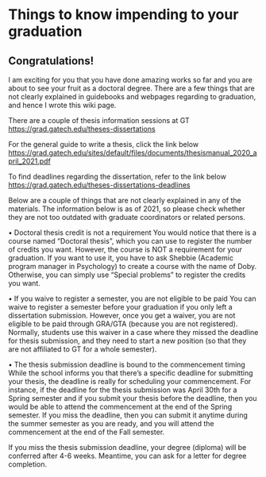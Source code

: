 # Things to know impending to your graduation

## Congratulations! 
I am exciting for you that you have done amazing works so far and you are about to see your fruit as a doctoral degree. There are a few things that are not clearly explained in guidebooks and webpages regarding to graduation, and hence I wrote this wiki page.

There are a couple of thesis information sessions at GT
https://grad.gatech.edu/theses-dissertations

For the general guide to write a thesis, click the link below
https://grad.gatech.edu/sites/default/files/documents/thesismanual_2020_april_2021.pdf

To find deadlines regarding the dissertation, refer to the link below
https://grad.gatech.edu/theses-dissertations-deadlines

Below are a couple of things that are not clearly explained in any of the materials. The information below is as of 2021, so please check whether they are not too outdated with graduate coordinators or related persons.

• Doctoral thesis credit is not a requirement
You would notice that there is a course named “Doctoral thesis”, which you can use to register the number of credits you want. However, the course is NOT a requirement for your graduation. If you want to use it, you have to ask Shebbie (Academic program manager in Psychology) to create a course with the name of Doby. Otherwise, you can simply use “Special problems” to register the credits you want.

• If you waive to register a semester, you are not eligible to be paid
You can waive to register a semester before your graduation if you only left a dissertation submission. However, once you get a waiver, you are not eligible to be paid through GRA/GTA (because you are not registered). Normally, students use this waiver in a case where they missed the deadline for thesis submission, and they need to start a new position (so that they are not affiliated to GT for a whole semester).

• The thesis submission deadline is bound to the commencement timing
While the school informs you that there’s a specific deadline for submitting your thesis, the deadline is really for scheduling your commencement. For instance, if the deadline for the thesis submission was April 30th for a Spring semester and if you submit your thesis before the deadline, then you would be able to attend the commencement at the end of the Spring semester. If you miss the deadline, then you can submit it anytime during the summer semester as you are ready, and you will attend the commencement at the end of the Fall semester.

If you miss the thesis submission deadline, your degree (diploma) will be conferred after 4-6 weeks. Meantime, you can ask for a letter for degree completion.
